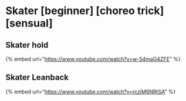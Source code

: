 # Skater \[beginner] \[choreo trick] \[sensual]

## Skater hold

{% embed url="https://www.youtube.com/watch?v=w-54maG4ZFE" %}

## Skater Leanback

{% embed url="https://www.youtube.com/watch?v=rcziM6NRtSA" %}
